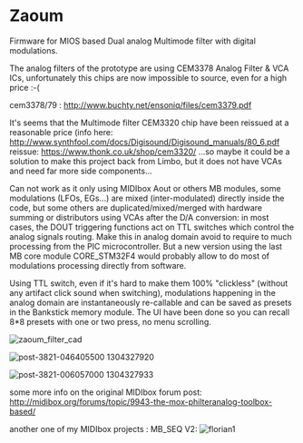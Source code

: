 # Zaoum

Firmware for MIOS based Dual analog Multimode filter with digital modulations.

The analog filters of the prototype are using CEM3378 Analog Filter & VCA ICs, unfortunately this chips are now impossible to source, even for a high price :-(

cem3378/79 : http://www.buchty.net/ensoniq/files/cem3379.pdf

It's seems that the Multimode filter CEM3320 chip have been reissued at a reasonable price (info here:
http://www.synthfool.com/docs/Digisound/Digisound_manuals/80_6.pdf
reissue:
https://www.thonk.co.uk/shop/cem3320/
...so maybe it could be a solution to make this project back from Limbo, but it does not have VCAs and need far more side components...

Can not work as it only using MIDIbox Aout or others MB modules, some modulations (LFOs, EGs...) are mixed (inter-modulated) directly inside the code, but some others are duplicated/mixed/merged with hardware summing or distributors using VCAs after the D/A conversion: in most cases, the DOUT triggering functions act on TTL switches which control the analog signals routing. Make this in analog domain avoid to require to much processing from the PIC microcontroller. But a new version using the last MB core module CORE_STM32F4 would probably allow to do most of modulations processing directly from software.

Using TTL switch, even if it's hard to make them 100% "clickless" (without any artifact click sound when switching), modulations happening in the analog domain are instantaneously re-callable and can be saved as presets in the Bankstick memory module. The UI have been done so you can recall 8*8 presets with one or two press, no menu scrolling.

![zaoum_filter_cad](https://user-images.githubusercontent.com/6513268/224491011-06ada94a-5711-4a95-9e02-94f81bc9c3a8.jpg)

![post-3821-046405500 1304327920](https://user-images.githubusercontent.com/6513268/224491026-478b33bc-3515-44d6-9780-3e2192e58fcc.jpg)

![post-3821-006057000 1304327933](https://user-images.githubusercontent.com/6513268/224491033-7c688864-9aca-435d-81a6-c54d47c01b41.jpg)


some more info on the original MIDIbox forum post:
http://midibox.org/forums/topic/9943-the-mox-philteranalog-toolbox-based/



another one of my MIDIbox projects : MB_SEQ V2:
![florian1](https://user-images.githubusercontent.com/6513268/224491552-1c1923c0-46ea-4b8a-94a7-533a1eb918c3.jpg)
